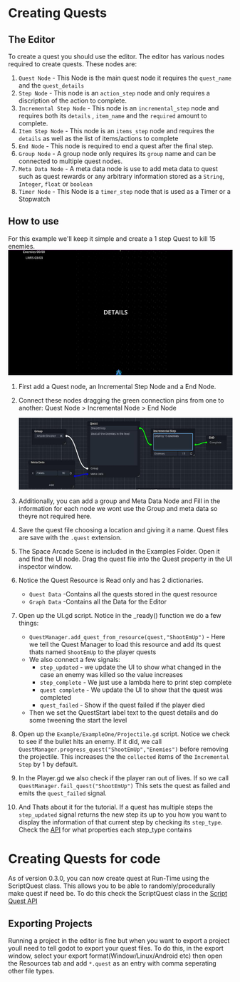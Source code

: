 # Creating Quests

## The Editor

To create a quest you should use the editor. The editor has various nodes required to create quests. These nodes are:
1. `Quest Node` - This Node is the main quest node it requires the `quest_name` and the `quest_details`
2. `Step Node` - This node is an `action_step` node and only requires a discription of the action to complete.
3. `Incremental Step Node` - This node is an `incremental_step` node and requires both its `details` , `item_name` and the `required` amount to complete. 
4. `Item Step Node` - This node is an `items_step` node and requires the `details` as well as the list of items/actions to complete
5. `End Node` - This node is required to end a quest after the final step.
6. `Group Node` - A group node only requires its `group` name and can be connected to multiple quest nodes.
7. `Meta Data Node` - A meta data node is use to add meta data to quest such as quest rewards or any arbitrary information stored as a `String`, `Integer`, `float` or `boolean`
8. `Timer Node` - This Node is a `timer_step` node that is used as a Timer or a Stopwatch

## How to use

For this example we'll keep it simple and create a 1 step Quest to kill 15 enemies.
![Arcade Shooter](arcade_shooter.png)
1. First add a Quest node, an Incremental Step Node and a End Node.
2. Connect these nodes dragging the green connection pins from one to another: Quest Node > Incremental Node > End Node

    ![Example Editor Quest](example_editor_quest.jpg)
3. Additionally, you can add a group and Meta Data Node and Fill in the information for each node we wont use the Group and meta data so theyre not required here.
4. Save the quest file choosing a location and giving it a name. Quest files are save with the `.quest` extension.
5. The Space Arcade Scene is included in the Examples Folder. Open it and find the UI node. Drag the quest file into the Quest property in the UI inspector window.
6. Notice the Quest Resource is Read only and has 2 dictionaries.
   - `Quest Data` -Contains all the quests stored in the quest resource
   - `Graph Data` -Contains all the Data for the Editor
7. Open up the UI.gd script. Notice in the _ready() function we do a few things:
    - `QuestManager.add_quest_from_resource(quest,"ShootEmUp")` - Here we tell the Quest Manager to load this resource and add its quest thats named `ShootEmUp` to the player quests
    - We also connect a few signals:
        - `step_updated` - we update the UI to show what changed in the case an enemy was killed so the value increases
        - `step_complete` - We just use a lambda here to print step complete
        - `quest complete` - We update the UI to show that the quest was completed
        - `quest_failed` - Show if the quest failed if the player died
    - Then we set the QuestStart label text to the quest details and do some tweening the start the level
8. Open up the `Example/ExampleOne/Projectile.gd` script. Notice we check to see if the bullet hits an enemy. If it did, we call `QuestManager.progress_quest("ShootEmUp","Enemies")` before removing the projectile. This increases the the `collected` items of the `Incremental Step` by 1 by default.
9. In the Player.gd we also check if the player ran out of lives. If so we call `QuestManager.fail_quest("ShootEmUp")` This sets the quest as failed and emits the `quest_failed` signal.
10. And Thats about it for the tutorial. If a quest has multiple steps the `step_updated` signal returns the new step its up to you how you want to display the information of that current step by checking its `step_type`. Check the [API](Quest_Manager_API.md) for what properties each step_type contains 

# Creating Quests for code

As of version 0.3.0, you can now create quest at Run-Time using the ScriptQuest class. This allows you to be able to randomly/procedurally make quest if need be. To do this check the ScriptQuest class in the [Script Quest API](Script_Quest_API.md)

## Exporting Projects

Running a project in the editor is fine but when you want to export a project youll need to tell godot to export your quest files. To do this, in the export window, select your export format(Window/Linux/Android etc) then open the Resources tab and add `*.quest` as an entry with comma seperating other file types.
